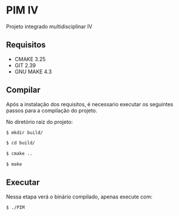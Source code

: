 # PIM IV

Projeto integrado multidisciplinar IV 

## Requisitos

- CMAKE 3.25
- GIT 2.39
- GNU MAKE 4.3

## Compilar

Após a instalação dos requisitos, é necessario executar os seguintes passos para a compilação do projeto.

No diretório raiz do projeto:

```bash
$ mkdir build/
```

```bash
$ cd build/
```

```bash
$ cmake ..
```

```bash
$ make
```

## Executar
Nessa etapa verá o binário compilado, apenas execute com:

```bash
$ ./PIM
```